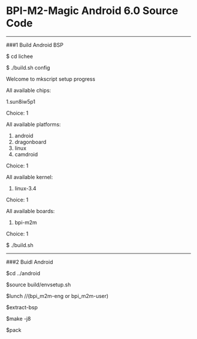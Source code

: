 # BPI-M2-Magic Android 6.0 Source Code 
-------
###1 Build Android BSP

 $ cd lichee
 
 $ ./build.sh config    

Welcome to mkscript setup progress

All available chips:

   1.sun8iw5p1

Choice: 1

All available platforms:
   1. android
   2. dragonboard
   3. linux
   4. camdroid
   
Choice: 1

All available kernel:
   1. linux-3.4
   
Choice: 1

All available boards:
   1. bpi-m2m
   
Choice: 1

   $ ./build.sh 

***********

###2 Buidl Android 

   $cd ../android

   $source build/envsetup.sh
   
   $lunch    //(bpi_m2m-eng or bpi_m2m-user)
   
   $extract-bsp
   
   $make -j8
   
   $pack
